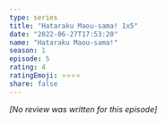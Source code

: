 ```yaml
---
type: series
title: "Hataraku Maou-sama! 1x5"
date: "2022-06-27T17:53:20"
name: "Hataraku Maou-sama!"
season: 1
episode: 5
rating: 4
ratingEmoji: ⭐️⭐️⭐️⭐️
share: false
---
```


_[No review was written for this episode]_
